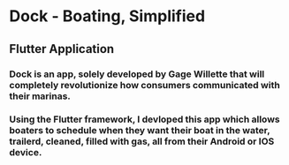 # Dock - Boating, Simplified

## Flutter Application

### Dock is an app, solely developed by Gage Willette that will completely revolutionize how consumers communicated with their marinas.

### Using the Flutter framework, I devloped this app which allows boaters to schedule when they want their boat in the water, trailerd, cleaned, filled with gas, all from their Android or IOS device. 
